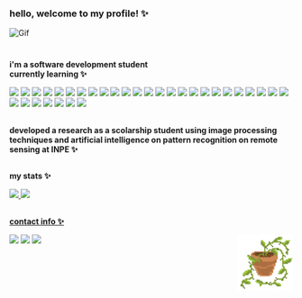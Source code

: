 ### hello, welcome to my profile! ✨


<img src="c76ea5d3ec499da3a9a9ae56f0b7bf32.gif" alt="Gif" width="650px"/>

#

<b>i'm a software development student</b>  
<b>currently learning ✨</b>

<div>
  <img src="https://img.shields.io/badge/JavaScript-323330?style=for-the-badge&logo=javascript&logoColor=white&color=75c775"/> 
  <img src="https://img.shields.io/badge/TypeScript-007ACC?style=for-the-badge&logo=typescript&logoColor=white&color=75c775"/> 
  <img src="https://img.shields.io/badge/HTML5-E34F26?style=for-the-badge&logo=html5&logoColor=white&color=75c775" /> 
  <img src="https://img.shields.io/badge/CSS3-1572B6?style=for-the-badge&logo=css3&logoColor=white&color=75c775" /> 
  <img src="https://img.shields.io/badge/java-%23ED8B00.svg?style=for-the-badge&logo=openjdk&logoColor=white&color=75c775" />
  <img src="https://img.shields.io/badge/Python-3776AB?style=for-the-badge&logo=python&color=75c775&logoColor=white" />
  <img src="https://img.shields.io/badge/Node%20js-339933?style=for-the-badge&logo=nodedotjs&logoColor=white&color=75c775"/> 
  <img src="https://img.shields.io/badge/react-%2320232a.svg?style=for-the-badge&logo=react&logoColor=white&color=75c775"/>
  <img src="https://img.shields.io/badge/react_native-%2320232a.svg?style=for-the-badge&logo=react&logoColor=white&color=75c775"/>
  <img src="https://img.shields.io/badge/Flask-000000?style=for-the-badge&logo=flask&logoColor=white&color=75c775"/>
  <img src="https://img.shields.io/badge/bootstrap-%238511FA.svg?style=for-the-badge&logo=bootstrap&logoColor=white&color=75c775"/>
  <img src="https://img.shields.io/badge/tailwindcss-%2338B2AC.svg?style=for-the-badge&logo=tailwind-css&logoColor=white&color=75c775"/>
  <img src="https://img.shields.io/badge/MySQL-00000F?style=for-the-badge&logo=mysql&logoColor=white&color=75c775"/> 
  <img src="https://img.shields.io/badge/MongoDB-%234ea94b.svg?style=for-the-badge&logo=mongodb&logoColor=white&color=75c775"/>
  <img src="https://img.shields.io/badge/cassandra-%231287B1.svg?style=for-the-badge&logo=apache-cassandra&logoColor=white&color=75c775"/>
  <img src="https://img.shields.io/badge/firebase-a08021?style=for-the-badge&logo=firebase&logoColor=white&color=75c775"/>
  <img src="https://img.shields.io/badge/Neo4j-008CC1?style=for-the-badge&logo=neo4j&logoColor=white&color=75c775"/>
  <img src="https://img.shields.io/badge/redis-%23DD0031.svg?style=for-the-badge&logo=redis&logoColor=white&color=75c775"/>
  <img src="https://img.shields.io/badge/Vercel-000000?style=for-the-badge&logo=vercel&logoColor=white&color=75c775"/>
  <img src="https://img.shields.io/badge/Insomnia-black?style=for-the-badge&logo=insomnia&logoColor=white&color=75c775"/>
  <img src="https://img.shields.io/badge/Canva-%2300C4CC.svg?style=for-the-badge&logo=Canva&logoColor=white&color=75c775"/>
  <img src="https://img.shields.io/badge/figma-%23F24E1E.svg?style=for-the-badge&logo=figma&logoColor=white&color=75c775"/>
  <img src="https://img.shields.io/badge/Gimp-657D8B?style=for-the-badge&logo=gimp&logoColor=FFFFFF&color=75c775"/>
  <img src="https://img.shields.io/badge/NPM-%23CB3837.svg?style=for-the-badge&logo=npm&logoColor=white&color=75c775"/>
  <img src="https://img.shields.io/badge/Next-black?style=for-the-badge&logo=next.js&logoColor=white&color=75c775"/>
  <img src="https://img.shields.io/badge/NODEMON-%23323330.svg?style=for-the-badge&logo=nodemon&logoColor=white&color=75c775"/>
  <img src="https://img.shields.io/badge/pnpm-%234a4a4a.svg?style=for-the-badge&logo=pnpm&logoColor=white&color=75c775"/>
  <img src="https://img.shields.io/badge/jira-%230A0FFF.svg?style=for-the-badge&logo=jira&logoColor=white&color=75c775"/>
  <img src="https://img.shields.io/badge/Trello-%23026AA7.svg?style=for-the-badge&logo=Trello&logoColor=white&color=75c775"/>
  <img src="https://img.shields.io/badge/WordPress-%23117AC9.svg?style=for-the-badge&logo=WordPress&logoColor=white&color=75c775"/>
  <img src="https://img.shields.io/badge/Linux-E34F26?style=for-the-badge&logo=linux&logoColor=white&color=75c775"/>
  <img src="https://img.shields.io/badge/Microsoft%20Office-0078D4?style=for-the-badge&logo=microsoft-office&logoColor=white&color=75c775"/>
</div>


##

<b>developed a research as a scolarship student using image processing techniques and artificial intelligence on pattern recognition on remote sensing at INPE ✨</b>

##

<b>my stats ✨</b>

<div>
  <a href="https://beacons.ai/eulauragabriel">
  <img height="123cm" src="https://github-readme-stats-sigma-five.vercel.app/api?username=eulauragabriel&include_all_commits=true&count_private=true&show_icons=true&title_color=ffffff&bg_color=75c775&text_color=ffffff&border_color=ffffff&icon_color=ffffff"/>
  <img height="123cm" src="https://github-readme-stats-sigma-five.vercel.app/api/top-langs/?username=eulauragabriel&layout=compact&langs_count=16&title_color=ffffff&bg_color=75c775&text_color=ffffff&border_color=ffffff&icon_color=ffffff"/>
</div>


##

<b>contact info ✨</b>
<div>
  <a href="https://instagram.com/eulauragabriel" target="_blank"><img src="https://img.shields.io/badge/-Instagram-%23E4405F?style=for-the-badge&logo=instagram&logoColor=white&color=75c775" target="_blank"></a>
  <a href = "mailto:eulauragabriel@gmail.com"><img src="https://img.shields.io/badge/-Gmail-%23333?style=for-the-badge&logo=gmail&logoColor=white&color=75c775" target="_blank"></a>
  <a href="https://www.linkedin.com/in/eulauragabriel" target="_blank"><img src="https://img.shields.io/badge/-LinkedIn-%230077B5?style=for-the-badge&logo=linkedin&logoColor=white&color=75c775" target="_blank"></a> 
   <img align="right" src="a4a6b0a531328e5d9c984a793fa1ac04.gif" height=100px/>
</div>

